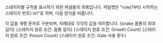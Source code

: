스테이지별 규칙을 표시하기 위한 파일들의 목록입니다.
파일명은 "rule{1부터 시작하는 스테이지 번호}.txt"로 하며, 다음 양식을 따릅니다.

각 값을 개행 문자로 구분되며, 차례대로 각각의 값을 의미합니다.
{snake 몸통의 최대 길이}
{스테이지 완료 조건: 몸통 길이}
{스테이지 완료 조건: Growth Count}
{스테이지 완료 조건: Poison Count}
{스테이지 완료 조건: Gate 사용 횟수}